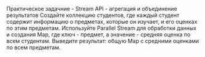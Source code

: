 Практическое задачние - Stream API - агрегация и объединение результатов
Создайте коллекцию студентов, где каждый студент содержит информацию о предметах, которые он изучает, и его оценках по этим предметам.
Используйте Parallel Stream для обработки данных и создания Map, где ключ - предмет, а значение - средняя оценка по всем студентам.
Выведите результат: общую Map с средними оценками по всем предметам.
